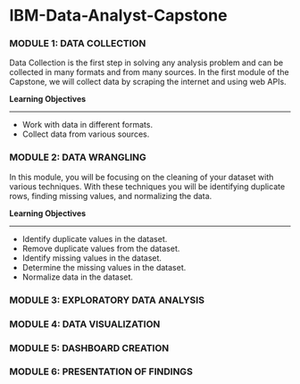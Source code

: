 # IBM-Data-Analyst-Capstone
### MODULE 1: DATA COLLECTION
Data Collection is the first step in solving any analysis problem and can be collected in many formats and from many sources.
In the first module of the Capstone, we will collect data by scraping the internet and using web APIs.
<p>
  <b>Learning Objectives</b>
  <hr class="cds-613 cds-Divider-dark css-yc753g" aria-hidden="true">
<ul>
  <li>Work with data in different formats.</li>
<li>Collect data from various sources.</li>
</ul>
</p>

### MODULE 2: DATA WRANGLING 
In this module, you will be focusing on the cleaning of your dataset with various techniques. With these techniques you will be identifying duplicate rows, finding missing values, and normalizing the data.
<p>
  <b>Learning Objectives</b>
  <hr class="cds-613 cds-Divider-dark css-yc753g" aria-hidden="true">
<ul><li data-collapsible="false">Identify duplicate values in the dataset.</li>
  <li data-collapsible="false">Remove duplicate values from the dataset.</li>
  <li data-collapsible="false">Identify missing values in the dataset.</li>
  <li data-collapsible="true">Determine the missing values in the dataset.</li>
  <li data-collapsible="true">Normalize data in the dataset.</li>
</ul>
</p>

### MODULE 3: EXPLORATORY DATA ANALYSIS

### MODULE 4: DATA VISUALIZATION
### MODULE 5: DASHBOARD CREATION
### MODULE 6: PRESENTATION OF FINDINGS
